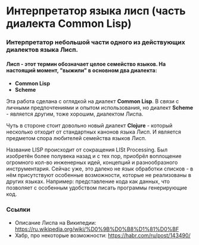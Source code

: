 # Интерпретатор языка лисп (часть диалекта Common Lisp)

### Интерпретатор небольшой части одного из действующих диалектов языка Лисп.

#### Лисп - этот термин обозначает целое семейство языков. На настоящий момент, "выжили" в основном два диалекта:
 - **Common Lisp**
 - **Scheme**

Эта работа сделана с оглядкой на диалект **Common Lisp**. В связи с личными предпочтениями
 и опытом использования, но диалект **Scheme** - является другим, тоже хорошим, диалектом Лиспа.
 
Чуть в стороне стоит довольно новый диалект **Clojure** - который несколько отходит от 
стандартных канонов языка Лисп. И является предметом спора любителей семейства языков Лисп.

Название LISP происходит от сокращения LISt Processing. Был изобретён более полувека назад 
и с тех пор, приобрёл воплощение огромного кол-во инженерных идей, концепций и разнообразного 
инструментария. Сейчас уже, это далеко не язык обработки списков - в нём присутствуют особенные
возможности, которые не реализованы в других языках. Например: представление кода как данных,
что позволяет с особенным удобством писать программы генерирующие код.
 
### Ссылки
 - Описание Лиспа на Википедии: https://ru.wikipedia.org/wiki/%D0%9B%D0%B8%D1%81%D0%BF 
 - Хабр, про некоторые возможности: https://habr.com/ru/post/143490/
